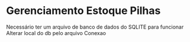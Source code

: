 # Gerenciamento Estoque Pilhas

Necessário ter um arquivo de banco de dados do SQLITE para funcionar
Alterar local do db pelo arquivo Conexao
